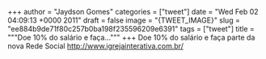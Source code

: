 
+++
author = "Jaydson Gomes"
categories = ["tweet"]
date = "Wed Feb 02 04:09:13 +0000 2011"
draft = false
image = "{TWEET_IMAGE}"
slug = "ee884b9de71f80c257b0ba198f235596209e6391"
tags = ["tweet"]
title = """Doe 10% do salário e faça..."""
+++
Doe 10% do salário e faça parte da nova Rede Social  http://www.igrejainterativa.com.br/
